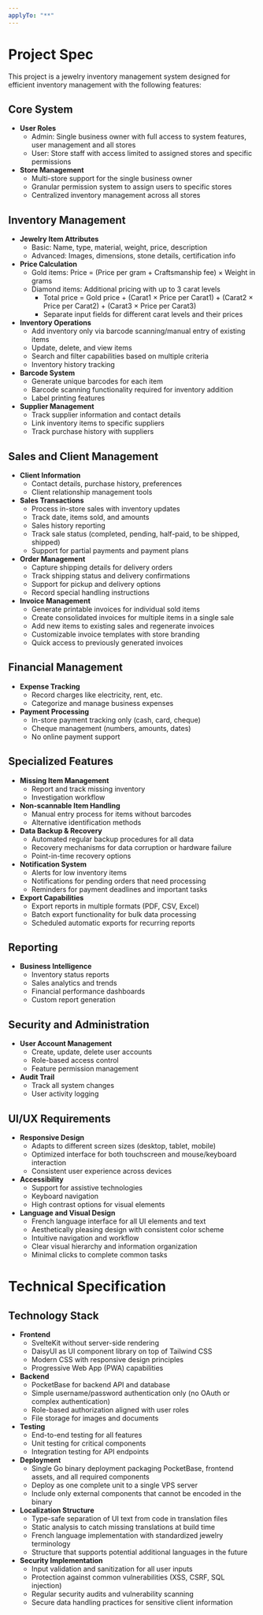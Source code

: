 ```yaml
---
applyTo: "**"
---
```

# Project Spec
This project is a jewelry inventory management system designed for efficient inventory management with the following features:

## Core System
* **User Roles**
    * Admin: Single business owner with full access to system features, user management and all stores
    * User: Store staff with access limited to assigned stores and specific permissions
* **Store Management**
    * Multi-store support for the single business owner
    * Granular permission system to assign users to specific stores
    * Centralized inventory management across all stores

## Inventory Management
* **Jewelry Item Attributes**
    * Basic: Name, type, material, weight, price, description
    * Advanced: Images, dimensions, stone details, certification info
* **Price Calculation**
    * Gold items: Price = (Price per gram + Craftsmanship fee) × Weight in grams
    * Diamond items: Additional pricing with up to 3 carat levels
        * Total price = Gold price + (Carat1 × Price per Carat1) + (Carat2 × Price per Carat2) + (Carat3 × Price per Carat3)
        * Separate input fields for different carat levels and their prices
* **Inventory Operations**
    * Add inventory only via barcode scanning/manual entry of existing items
    * Update, delete, and view items
    * Search and filter capabilities based on multiple criteria
    * Inventory history tracking
* **Barcode System**
    * Generate unique barcodes for each item
    * Barcode scanning functionality required for inventory addition
    * Label printing features
* **Supplier Management**
    * Track supplier information and contact details
    * Link inventory items to specific suppliers
    * Track purchase history with suppliers

## Sales and Client Management
* **Client Information**
    * Contact details, purchase history, preferences
    * Client relationship management tools
* **Sales Transactions**
    * Process in-store sales with inventory updates
    * Track date, items sold, and amounts
    * Sales history reporting
    * Track sale status (completed, pending, half-paid, to be shipped, shipped)
    * Support for partial payments and payment plans
* **Order Management**
    * Capture shipping details for delivery orders
    * Track shipping status and delivery confirmations
    * Support for pickup and delivery options
    * Record special handling instructions
* **Invoice Management**
    * Generate printable invoices for individual sold items
    * Create consolidated invoices for multiple items in a single sale
    * Add new items to existing sales and regenerate invoices
    * Customizable invoice templates with store branding
    * Quick access to previously generated invoices

## Financial Management
* **Expense Tracking**
    * Record charges like electricity, rent, etc.
    * Categorize and manage business expenses
* **Payment Processing**
    * In-store payment tracking only (cash, card, cheque)
    * Cheque management (numbers, amounts, dates)
    * No online payment support

## Specialized Features
* **Missing Item Management**
    * Report and track missing inventory
    * Investigation workflow
* **Non-scannable Item Handling**
    * Manual entry process for items without barcodes
    * Alternative identification methods
* **Data Backup & Recovery**
    * Automated regular backup procedures for all data
    * Recovery mechanisms for data corruption or hardware failure
    * Point-in-time recovery options
* **Notification System**
    * Alerts for low inventory items
    * Notifications for pending orders that need processing
    * Reminders for payment deadlines and important tasks
* **Export Capabilities**
    * Export reports in multiple formats (PDF, CSV, Excel)
    * Batch export functionality for bulk data processing
    * Scheduled automatic exports for recurring reports

## Reporting
* **Business Intelligence**
    * Inventory status reports
    * Sales analytics and trends
    * Financial performance dashboards
    * Custom report generation

## Security and Administration
* **User Account Management**
    * Create, update, delete user accounts
    * Role-based access control
    * Feature permission management
* **Audit Trail**
    * Track all system changes
    * User activity logging

## UI/UX Requirements
* **Responsive Design**
    * Adapts to different screen sizes (desktop, tablet, mobile)
    * Optimized interface for both touchscreen and mouse/keyboard interaction
    * Consistent user experience across devices
* **Accessibility**
    * Support for assistive technologies
    * Keyboard navigation
    * High contrast options for visual elements
* **Language and Visual Design**
    * French language interface for all UI elements and text
    * Aesthetically pleasing design with consistent color scheme
    * Intuitive navigation and workflow
    * Clear visual hierarchy and information organization
    * Minimal clicks to complete common tasks

# Technical Specification
## Technology Stack
* **Frontend**
    * SvelteKit without server-side rendering
    * DaisyUI as UI component library on top of Tailwind CSS
    * Modern CSS with responsive design principles
    * Progressive Web App (PWA) capabilities
* **Backend**
    * PocketBase for backend API and database
    * Simple username/password authentication only (no OAuth or complex authentication)
    * Role-based authorization aligned with user roles
    * File storage for images and documents
* **Testing**
    * End-to-end testing for all features
    * Unit testing for critical components
    * Integration testing for API endpoints
* **Deployment**
    * Single Go binary deployment packaging PocketBase, frontend assets, and all required components
    * Deploy as one complete unit to a single VPS server
    * Include only external components that cannot be encoded in the binary
* **Localization Structure**
    * Type-safe separation of UI text from code in translation files
    * Static analysis to catch missing translations at build time
    * French language implementation with standardized jewelry terminology
    * Structure that supports potential additional languages in the future
* **Security Implementation**
    * Input validation and sanitization for all user inputs
    * Protection against common vulnerabilities (XSS, CSRF, SQL injection)
    * Regular security audits and vulnerability scanning
    * Secure data handling practices for sensitive client information